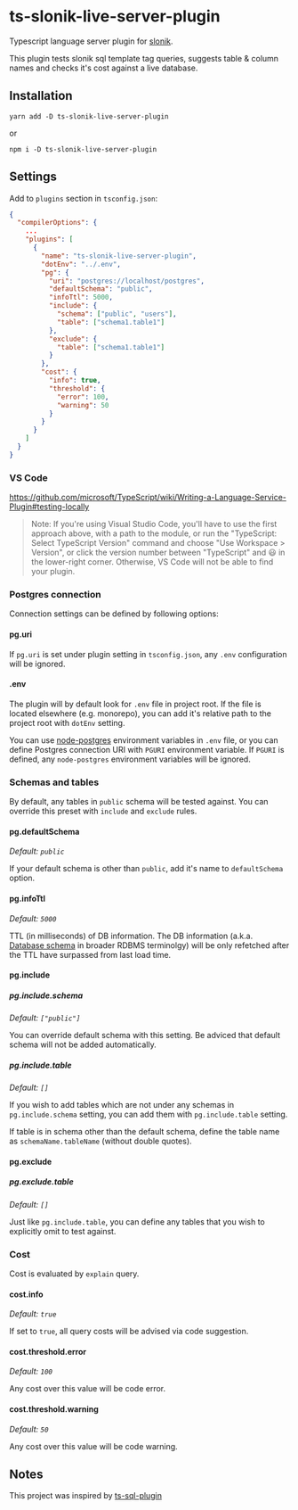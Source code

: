 # ts-slonik-live-server-plugin

Typescript language server plugin for [slonik](https://github.com/gajus/slonik).

This plugin tests slonik sql template tag queries, suggests table & column names and checks it's
cost against a live database.

## Installation

`yarn add -D ts-slonik-live-server-plugin`

or

`npm i -D ts-slonik-live-server-plugin`

## Settings

Add to `plugins` section in `tsconfig.json`:

```json
{
  "compilerOptions": {
    ...
    "plugins": [
      {
        "name": "ts-slonik-live-server-plugin",
        "dotEnv": "../.env",
        "pg": {
          "uri": "postgres://localhost/postgres",
          "defaultSchema": "public",
          "infoTtl": 5000,
          "include": {
            "schema": ["public", "users"],
            "table": ["schema1.table1"]
          },
          "exclude": {
            "table": ["schema1.table1"]
          }
        },
        "cost": {
          "info": true,
          "threshold": {
            "error": 100,
            "warning": 50
          }
        }
      }
    ]
  }
}
```

### VS Code

<https://github.com/microsoft/TypeScript/wiki/Writing-a-Language-Service-Plugin#testing-locally>

> Note: If you're using Visual Studio Code, you'll have to use the first approach above, with a path
> to the module, or run the "TypeScript: Select TypeScript Version" command and choose "Use
> Workspace > Version", or click the version number between "TypeScript" and 😃 in the
> lower-right corner. Otherwise, VS Code will not be able to find your plugin.

### Postgres connection

Connection settings can be defined by following options:

#### pg.uri

If `pg.uri` is set under plugin setting in `tsconfig.json`, any `.env` configuration will be
ignored.

#### .env

The plugin will by default look for `.env` file in project root. If the file is located elsewhere
(e.g. monorepo), you can add it's relative path to the project root with `dotEnv` setting.

You can use [node-postgres](https://node-postgres.com/features/connecting) environment variables
in `.env` file, or you can define Postgres connection URI with `PGURI` environment variable. If
`PGURI` is defined, any `node-postgres` environment variables will be ignored.

### Schemas and tables

By default, any tables in `public` schema will be tested against. You can override this preset
with `include` and `exclude` rules.

#### pg.defaultSchema

_Default: `public`_

If your default schema is other than `public`, add it's name to `defaultSchema` option.

#### pg.infoTtl

_Default: `5000`_

TTL (in milliseconds) of DB information. The DB information (a.k.a.
[Database schema](https://en.wikipedia.org/wiki/Database_schema) in broader RDBMS terminolgy) will
be only refetched after the TTL have surpassed from last load time.

#### pg.include

##### pg.include.schema

_Default: `["public"]`_

You can override default schema with this setting. Be adviced that default schema will not be added
automatically.

##### pg.include.table

_Default: `[]`_

If you wish to add tables which are not under any schemas in `pg.include.schema` setting, you can
add them with `pg.include.table` setting.

If table is in schema other than the default schema, define the table name as
`schemaName.tableName` (without double quotes).

#### pg.exclude

##### pg.exclude.table

_Default: `[]`_

Just like `pg.include.table`, you can define any tables that you wish to explicitly omit to test
against.

### Cost

Cost is evaluated by `explain` query.

#### cost.info

_Default: `true`_

If set to `true`, all query costs will be advised via code suggestion.

#### cost.threshold.error

_Default: `100`_

Any cost over this value will be code error.

#### cost.threshold.warning

_Default: `50`_

Any cost over this value will be code warning.

## Notes

This project was inspired by [ts-sql-plugin](https://github.com/xialvjun/ts-sql-plugin)
